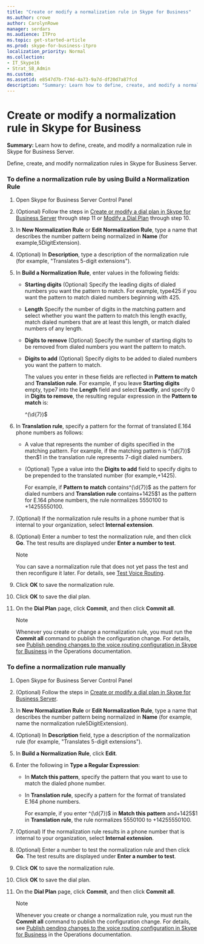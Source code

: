```yaml
---
title: "Create or modify a normalization rule in Skype for Business"
ms.author: crowe
author: CarolynRowe
manager: serdars
ms.audience: ITPro
ms.topic: get-started-article
ms.prod: skype-for-business-itpro
localization_priority: Normal
ms.collection:
- IT_Skype16
- Strat_SB_Admin
ms.custom:
ms.assetid: e8547d7b-f74d-4a73-9a7d-df20d7a87fcd
description: "Summary: Learn how to define, create, and modify a normalization rule in Skype for Business Server."
---
```


# Create or modify a normalization rule in Skype for Business

**Summary:** Learn how to define, create, and modify a normalization rule in Skype for Business Server.

Define, create, and modify normalization rules in Skype for Business Server.

### To define a normalization rule by using Build a Normalization Rule

1. Open Skype for Business Server Control Panel

2. (Optional) Follow the steps in [Create or modify a dial plan in Skype for Business Server](dial-plans.md) through step 11 or [Modify a Dial Plan](https://technet.microsoft.com/library/a91f02df-cf60-40cf-82fe-e0342c118b91.aspx) through step 10.

3. In **New Normalization Rule** or **Edit Normalization Rule**, type a name that describes the number pattern being normalized in **Name** (for example,5DigitExtension).

4. (Optional) In **Description**, type a description of the normalization rule (for example, "Translates 5-digit extensions").

5. In **Build a Normalization Rule**, enter values in the following fields:

   - **Starting digits** (Optional) Specify the leading digits of dialed numbers you want the pattern to match. For example, type425 if you want the pattern to match dialed numbers beginning with 425.

   - **Length** Specify the number of digits in the matching pattern and select whether you want the pattern to match this length exactly, match dialed numbers that are at least this length, or match dialed numbers of any length.

   - **Digits to remove** (Optional) Specify the number of starting digits to be removed from dialed numbers you want the pattern to match.

   - **Digits to add** (Optional) Specify digits to be added to dialed numbers you want the pattern to match.

     The values you enter in these fields are reflected in **Pattern to match** and **Translation rule**. For example, if you leave **Starting digits** empty, type7 into the **Length** field and select **Exactly**, and specify 0 in **Digits to remove**, the resulting regular expression in the **Pattern to match** is:

     ^(\d{7})$

6. In **Translation rule**, specify a pattern for the format of translated E.164 phone numbers as follows:

   - A value that represents the number of digits specified in the matching pattern. For example, if the matching pattern is ^(\d{7})$ then$1 in the translation rule represents 7-digit dialed numbers.

   - (Optional) Type a value into the **Digits to add** field to specify digits to be prepended to the translated number (for example,+1425).

     For example, if **Pattern to match** contains^(\d{7})$ as the pattern for dialed numbers and **Translation rule** contains+1425$1 as the pattern for E.164 phone numbers, the rule normalizes 5550100 to +14255550100.

7. (Optional) If the normalization rule results in a phone number that is internal to your organization, select **Internal extension**.

8. (Optional) Enter a number to test the normalization rule, and then click **Go**. The test results are displayed under **Enter a number to test**.

    > [!NOTE]
    > You can save a normalization rule that does not yet pass the test and then reconfigure it later. For details, see [Test Voice Routing](https://technet.microsoft.com/library/d3aae909-fef6-440f-b144-0b62dc82bf5d.aspx).

9. Click **OK** to save the normalization rule.

10. Click **OK** to save the dial plan.

11. On the **Dial Plan** page, click **Commit**, and then click **Commit all**.

    > [!NOTE]
    > Whenever you create or change a normalization rule, you must run the **Commit all** command to publish the configuration change. For details, see [Publish pending changes to the voice routing configuration in Skype for Business](voice-route-config-changes.md) in the Operations documentation.

### To define a normalization rule manually

1. Open Skype for Business Server Control Panel

2. (Optional) Follow the steps in [Create or modify a dial plan in Skype for Business Server](dial-plans.md).

3. In **New Normalization Rule** or **Edit Normalization Rule**, type a name that describes the number pattern being normalized in **Name** (for example, name the normalization rule5DigitExtension).

4. (Optional) In **Description** field, type a description of the normalization rule (for example, "Translates 5-digit extensions").

5. In **Build a Normalization Rule**, click **Edit**.

6. Enter the following in **Type a Regular Expression**:

   - In **Match this pattern**, specify the pattern that you want to use to match the dialed phone number.

   - In **Translation rule**, specify a pattern for the format of translated E.164 phone numbers.

     For example, if you enter ^(\d{7})$ in **Match this pattern** and+1425$1 in **Translation rule**, the rule normalizes 5550100 to +14255550100.

7. (Optional) If the normalization rule results in a phone number that is internal to your organization, select **Internal extension**.

8. (Optional) Enter a number to test the normalization rule and then click **Go**. The test results are displayed under **Enter a number to test**.

9. Click **OK** to save the normalization rule.

10. Click **OK** to save the dial plan.

11. On the **Dial Plan** page, click **Commit**, and then click **Commit all**.

    > [!NOTE]
    > Whenever you create or change a normalization rule, you must run the **Commit all** command to publish the configuration change. For details, see [Publish pending changes to the voice routing configuration in Skype for Business](voice-route-config-changes.md) in the Operations documentation.


